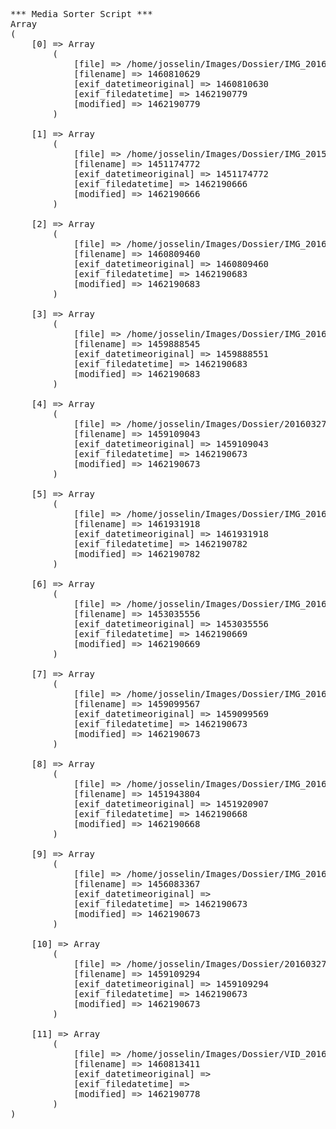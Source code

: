 <pre>*** Media Sorter Script ***
Array
(
    [0] => Array
        (
            [file] => /home/josselin/Images/Dossier/IMG_20160416_144349.jpg
            [filename] => 1460810629
            [exif_datetimeoriginal] => 1460810630
            [exif_filedatetime] => 1462190779
            [modified] => 1462190779
        )

    [1] => Array
        (
            [file] => /home/josselin/Images/Dossier/IMG_20151227_010612.jpg
            [filename] => 1451174772
            [exif_datetimeoriginal] => 1451174772
            [exif_filedatetime] => 1462190666
            [modified] => 1462190666
        )

    [2] => Array
        (
            [file] => /home/josselin/Images/Dossier/IMG_20160416_142420.jpg
            [filename] => 1460809460
            [exif_datetimeoriginal] => 1460809460
            [exif_filedatetime] => 1462190683
            [modified] => 1462190683
        )

    [3] => Array
        (
            [file] => /home/josselin/Images/Dossier/IMG_20160405_223545.jpg
            [filename] => 1459888545
            [exif_datetimeoriginal] => 1459888551
            [exif_filedatetime] => 1462190683
            [modified] => 1462190683
        )

    [4] => Array
        (
            [file] => /home/josselin/Images/Dossier/20160327_220403.jpg
            [filename] => 1459109043
            [exif_datetimeoriginal] => 1459109043
            [exif_filedatetime] => 1462190673
            [modified] => 1462190673
        )

    [5] => Array
        (
            [file] => /home/josselin/Images/Dossier/IMG_20160429_141158.jpg
            [filename] => 1461931918
            [exif_datetimeoriginal] => 1461931918
            [exif_filedatetime] => 1462190782
            [modified] => 1462190782
        )

    [6] => Array
        (
            [file] => /home/josselin/Images/Dossier/IMG_20160117_135916.jpg
            [filename] => 1453035556
            [exif_datetimeoriginal] => 1453035556
            [exif_filedatetime] => 1462190669
            [modified] => 1462190669
        )

    [7] => Array
        (
            [file] => /home/josselin/Images/Dossier/IMG_20160327_192607.jpg
            [filename] => 1459099567
            [exif_datetimeoriginal] => 1459099569
            [exif_filedatetime] => 1462190673
            [modified] => 1462190673
        )

    [8] => Array
        (
            [file] => /home/josselin/Images/Dossier/IMG_20160104_224324_8.dng
            [filename] => 1451943804
            [exif_datetimeoriginal] => 1451920907
            [exif_filedatetime] => 1462190668
            [modified] => 1462190668
        )

    [9] => Array
        (
            [file] => /home/josselin/Images/Dossier/IMG_20160221_203607.jpg
            [filename] => 1456083367
            [exif_datetimeoriginal] => 
            [exif_filedatetime] => 1462190673
            [modified] => 1462190673
        )

    [10] => Array
        (
            [file] => /home/josselin/Images/Dossier/20160327_220814.jpg
            [filename] => 1459109294
            [exif_datetimeoriginal] => 1459109294
            [exif_filedatetime] => 1462190673
            [modified] => 1462190673
        )

    [11] => Array
        (
            [file] => /home/josselin/Images/Dossier/VID_20160416_153011.mp4
            [filename] => 1460813411
            [exif_datetimeoriginal] => 
            [exif_filedatetime] => 
            [modified] => 1462190778
        )
)
</pre>
